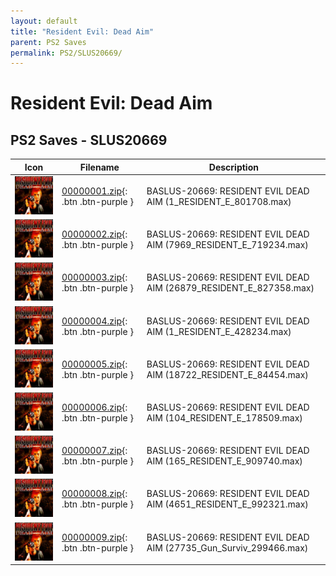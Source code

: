 ```yaml
---
layout: default
title: "Resident Evil: Dead Aim"
parent: PS2 Saves
permalink: PS2/SLUS20669/
---
```

# Resident Evil: Dead Aim

## PS2 Saves - SLUS20669

| Icon | Filename | Description |
|------|----------|-------------|
| ![Resident Evil: Dead Aim](icon0.png) | [00000001.zip](00000001.zip){: .btn .btn-purple } | BASLUS-20669: RESIDENT EVIL DEAD AIM  (1_RESIDENT_E_801708.max) |
| ![Resident Evil: Dead Aim](icon0.png) | [00000002.zip](00000002.zip){: .btn .btn-purple } | BASLUS-20669: RESIDENT EVIL DEAD AIM  (7969_RESIDENT_E_719234.max) |
| ![Resident Evil: Dead Aim](icon0.png) | [00000003.zip](00000003.zip){: .btn .btn-purple } | BASLUS-20669: RESIDENT EVIL DEAD AIM  (26879_RESIDENT_E_827358.max) |
| ![Resident Evil: Dead Aim](icon0.png) | [00000004.zip](00000004.zip){: .btn .btn-purple } | BASLUS-20669: RESIDENT EVIL DEAD AIM  (1_RESIDENT_E_428234.max) |
| ![Resident Evil: Dead Aim](icon0.png) | [00000005.zip](00000005.zip){: .btn .btn-purple } | BASLUS-20669: RESIDENT EVIL DEAD AIM  (18722_RESIDENT_E_84454.max) |
| ![Resident Evil: Dead Aim](icon0.png) | [00000006.zip](00000006.zip){: .btn .btn-purple } | BASLUS-20669: RESIDENT EVIL DEAD AIM  (104_RESIDENT_E_178509.max) |
| ![Resident Evil: Dead Aim](icon0.png) | [00000007.zip](00000007.zip){: .btn .btn-purple } | BASLUS-20669: RESIDENT EVIL DEAD AIM  (165_RESIDENT_E_909740.max) |
| ![Resident Evil: Dead Aim](icon0.png) | [00000008.zip](00000008.zip){: .btn .btn-purple } | BASLUS-20669: RESIDENT EVIL DEAD AIM  (4651_RESIDENT_E_992321.max) |
| ![Resident Evil: Dead Aim](icon0.png) | [00000009.zip](00000009.zip){: .btn .btn-purple } | BASLUS-20669: RESIDENT EVIL DEAD AIM  (27735_Gun_Surviv_299466.max) |
